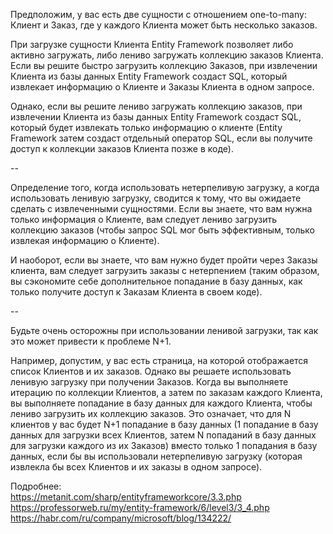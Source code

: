 Предположим, у вас есть две сущности с отношением one-to-many: Клиент и Заказ, где у каждого Клиента может быть несколько заказов.
  
При загрузке сущности Клиента Entity Framework позволяет либо активно загружать, либо лениво загружать коллекцию заказов Клиента. Если вы решите быстро загрузить коллекцию Заказов, при извлечении Клиента из базы данных Entity Framework создаст SQL, который извлекает информацию о Клиенте и Заказы Клиента в одном запросе. 
  
Однако, если вы решите лениво загружать коллекцию заказов, при извлечении Клиента из базы данных Entity Framework создаст SQL, который будет извлекать только информацию о клиенте (Entity Framework затем создаст отдельный оператор SQL, если вы получите доступ к коллекции заказов Клиента позже в коде).
  
--
  
Определение того, когда использовать нетерпеливую загрузку, а когда использовать ленивую загрузку, сводится к тому, что вы ожидаете сделать с извлеченными сущностями. Если вы знаете, что вам нужна только информация о Клиенте, вам следует лениво загрузить коллекцию заказов (чтобы запрос SQL мог быть эффективным, только извлекая информацию о Клиенте). 
  
И наоборот, если вы знаете, что вам нужно будет пройти через Заказы клиента, вам следует загрузить заказы с нетерпением (таким образом, вы сэкономите себе дополнительное попадание в базу данных, как только получите доступ к Заказам Клиента в своем коде).
  
--
  
Будьте очень осторожны при использовании ленивой загрузки, так как это может привести к проблеме N+1. 
  
Например, допустим, у вас есть страница, на которой отображается список Клиентов и их заказов. Однако вы решаете использовать ленивую загрузку при получении Заказов. Когда вы выполняете итерацию по коллекции Клиентов, а затем по заказам каждого Клиента, вы выполняете попадание в базу данных для каждого Клиента, чтобы лениво загрузить их коллекцию заказов. Это означает, что для N клиентов у вас будет N+1 попадание в базу данных (1 попадание в базу данных для загрузки всех Клиентов, затем N попаданий в базу данных для загрузки каждого из их Заказов) вместо только 1 попадания в базу данных, если бы вы использовали нетерпеливую загрузку (которая извлекла бы всех Клиентов и их заказы в одном запросе).
  
  
Подробнее:  
https://metanit.com/sharp/entityframeworkcore/3.3.php  
https://professorweb.ru/my/entity-framework/6/level3/3_4.php  
https://habr.com/ru/company/microsoft/blog/134222/  
